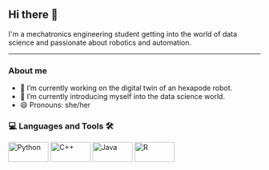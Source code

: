 
## Hi there 👋
I'm a mechatronics engineering student getting into the world of data science and passionate about robotics and automation.

<!-- <div id="Badges" align="center">
  <a bref="https://www.kaggle.com/nataliacelycallejas" target="_blank">
    <img src="https://img.shields.io/badge/Kaggle-20BEFF?style=for-the-badge&logo=Kaggle&logoColor=white"
      alt="Kaggle badge" />
  </a>
  <a bref="https://www.linkedin.com/in/natalia-cely-a32768214/" target="_blank">
    <img src="https://img.shields.io/badge/LinkedIn-0077B5?style=for-the-badge&logo=linkedin&logoColor=white"
      alt="LinkedIn badge" />
  </a>
</div>
-->
***

### About me

- 🔭 I’m currently working on the digital twin of an hexapode robot.
- 🌱 I’m currently introducing myself into the data science world.
- 😄 Pronouns: she/her

<div id="languages" align="left">
<h3> 💻 Languages and Tools 🛠️ </h3>
<div>
  <img src="https://img.shields.io/badge/Python-3776AB?style=for-the-badge&logo=python&logoColor=white" title="Python" width="80" height="40" />
  <img src="https://img.shields.io/badge/C%2B%2B-00599C?style=for-the-badge&logo=c%2B%2B&logoColor=white" title="C++" width="80" height="40" />
  <img src="https://img.shields.io/badge/Java-ED8B00?style=for-the-badge&logo=openjdk&logoColor=white" title="Java" width="80" height="40" />
  <img src="https://img.shields.io/badge/R-276DC3?style=for-the-badge&logo=r&logoColor=white" title="R" width="80" height="40" />
</div>
